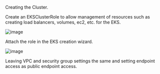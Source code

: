 Creating the Cluster.

Create an EKSClusterRole to allow management of resources such as creating load balancers, volumes, ec2, etc. for the EKS.

![image](https://github.com/Pranaenae/AWS/assets/80820244/8bee12a7-3ece-419e-8817-e1145d246d23)

Attach the role in the EKS creation wizard.

![image](https://github.com/Pranaenae/AWS/assets/80820244/13d6a5e1-d757-4b08-a97b-354beb01dff1)

Leaving VPC and security group settings the same and setting endpoint access as public endpoint access.


